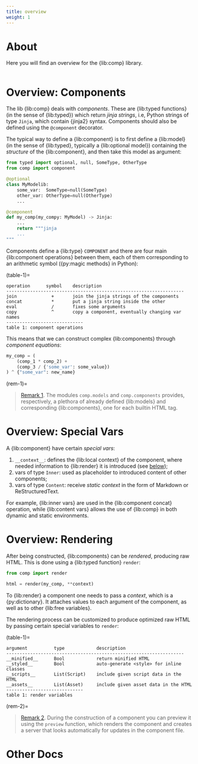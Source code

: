 ```yaml
---
title: overview
weight: 1
---
```


# About

Here you will find an overview for the {lib:comp} library.

```{toc}
```

# Overview: Components

The lib {lib:comp} deals with _components_. These are {lib:typed functions} (in the sense of {lib:typed}) which return _jinja strings_, i.e, Python strings of type `Jinja`, which contain {jinja2} syntax. Components should also be defined using the `@component` decorator.

The typical way to define a {lib:component} is to first define a {lib:model} (in the sense of {lib:typed}, typically a {lib:optional model}) containing the _structure_ of the {lib:component}, and then take this model as argument:

```python
from typed import optional, null, SomeType, OtherType
from comp import component

@optional
class MyModelib:
    some_var:  SomeType=null(SomeType)
    other_var: OtherType=null(OtherType)
    ...

@component
def my_comp(my_compy: MyModel) -> Jinja:
    ...
    return """jinja
    ...
"""
```

Components define a {lib:type} `COMPONENT` and there are four main {lib:component operations} between them, each of them corresponding to an arithmetic symbol ({py:magic methods} in Python):

(table-1)=
```
operation      symbol    description
-------------------------------------------------------------------
join             +       join the jinja strings of the components
concat           *       put a jinja string inside the other
eval             /       fixes some arguments
copy             ^       copy a component, eventually changing var names
-----------------------------
table 1: component operations
```

This means that we can construct complex {lib:components} through _component equations_:

```python
my_comp = (
    (comp_1 * comp_2) +
    (comp_3 / {'some_var': some_value})
) ^ {"some_var": new_name}
```

(rem-1)=
> [Remark 1](#rem-1). The modules `comp.models` and `comp.components` provides, respectively, a plethora of already defined {lib:models} and corresponding {lib:components}, one for each builtin HTML tag.

# Overview: Special Vars

A {lib:component} have certain _special vars_:
1. `__context__`: defines the {lib:local context} of the component, where needed information to {lib:render} it is introduced (see [below](#overview-rendering));
2. vars of type `Inner`: used as placeholder to introduced content of other components;
3. vars of type `Content`: receive _static context_ in the form of Markdown or ReStructuredText.

For example, {lib:inner vars} are used in the {lib:component concat} operation, while {lib:content vars} allows the use of {lib:comp} in both dynamic and static environments.

# Overview: Rendering

After being constructed, {lib:components} can be _rendered_, producing raw HTML. This is done using a {lib:typed function} `render`:

```python
from comp import render

html = render(my_comp, **context)
```

To {lib:render} a component one needs to pass a _context_, which is a {py:dictionary}. It attaches values to each argument of the component, as well as to other {lib:free variables}.

The rendering process can be customized to produce optimized raw HTML by passing certain special variables to `render`:

(table-1)=
```
argument          type            description
-------------------------------------------------------------------
__minified__      Bool            return minified HTML
__styled__        Bool            auto-generate <style> for inline classes
__scripts__       List(Script)    include given script data in the HTML
__assets__        List(Asset)     include given asset data in the HTML
-----------------------------
table 1: render variables
```

(rem-2)=
> [Remark 2](#rem-2). During the construction of a component you can preview it using the `preview` function, which renders the component and creates a server that looks automatically for updates in the component file. 

# Other Docs

```{toc-dir}
```
